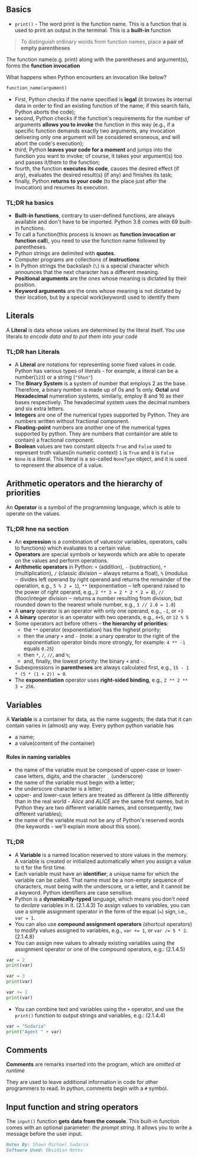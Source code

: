 ```toc
```

## Basics
- `print()` - The word print is the function name. This is a function that is used to print an output in the terminal. This is a **built-in** function

>To distinguish ordinary words from function names, place **a pair of empty parentheses**

The function name(e.g. print) along with the parentheses and argument(s), forms the **function invocation**

What happens when Python encounters an invocation like below?
```python
function_name(argument)
```

-   First, Python checks if the name specified is **legal** (it browses its internal data in order to find an existing function of the name; if this search fails, Python aborts the code);
-   second, Python checks if the function's requirements for the number of arguments **allows you to invoke** the function in this way (e.g., if a specific function demands exactly two arguments, any invocation delivering only one argument will be considered erroneous, and will abort the code's execution);
-   third, Python **leaves your code for a moment** and jumps into the function you want to invoke; of course, it takes your argument(s) too and passes it/them to the function;
-   fourth, the function **executes its code**, causes the desired effect (if any), evaluates the desired result(s) (if any) and finishes its task;
-   finally, Python **returns to your code** (to the place just after the invocation) and resumes its execution.

### TL;DR ha basics
- **Built-in functions**, contrary to user-defined functions, are always available and don't have to be imported. Python 3.8 comes with 69 built-in functions.
- To call a function(this process is known as **function invocation or function call**), you need to use the function name followed by parentheses.
- Python strings are delimited with **quotes**.
- Computer programs are collections of **instructions**
- In Python strings the backslash (`\`) is a special character which announces that the next character has a different meaning.
- **Positional arguments** are the ones whose meaning is dictated by their position.
- **Keyword arguments** are the ones whose meaning is not dictated by their location, but by a special work(keyword) used to identify them

## Literals
A **Literal** is data whose values are determined by the literal itself. You use literals *to encode data and to put them into your code*

### TL;DR han Literals
- A **Literal** are notations for representing some fixed values in code. Python has various types of literals - for example, a literal can be a number(`123`) or a string (`"Shun"`)
- The **Binary System** is a system of number that employs 2 as the base. Therefore, a binary number is made up of 0s and 1s only. **Octal** and **Hexadecimal** numeration systems, similarly, employ 8 and 16 as their bases respectively. The hexadecimal system uses the decimal numbers and six extra letters.
- **Integers** are one of the numerical types supported by Python. They are numbers written without fractional component. 
- **Floating-point** numbers are another one of the numerical types supported by python. They are numbers that contain(or are able to contain) a fractional component.
- **Boolean** values are two constant objects `True` and `False` used to represent truth values(in numeric context) `1` is `True` and `0` is `False` 
- `None` is a literal. This literal is a so-called `NoneType` object, and it is used to represent the absence of a value.

## Arithmetic operators and the hierarchy of priorities
An **Operator** is a symbol of the programming language, which is able to operate on the values.

### TL;DR hne na section
- An **expression** is a combination of values(or variables, operators, calls to functions) which evaluates to a certain value.
- **Operators** are special symbols or keywords which are able to operate on the values and perform operations.
- **Arithmetic operators** in Python: `+` (addition), `-` (subtraction), `*` (multiplication), `/` (classic division ‒ always returns a float), `%` (modulus ‒ divides left operand by right operand and returns the remainder of the operation, e.g., `5 % 2 = 1`), `**` (exponentiation ‒ left operand raised to the power of right operand, e.g., `2 ** 3 = 2 * 2 * 2 = 8`), `//` (floor/integer division ‒ returns a number resulting from division, but rounded down to the nearest whole number, e.g., `3 // 2.0 = 1.0`)
- A **unary** operator is an operator with only one operand, e.g., `-1`, or `+3`
- A **binary** operator is an operator with two operands, e.g., `4+5`, or `12 % 5`
- Some operators act before others – **the hierarchy of priorities**:
	-   the `**` operator (exponentiation) has the highest priority;
	-   then the unary `+` and `-` (note: a unary operator to the right of the exponentiation operator binds more strongly, for example: `4 ** -1` equals `0.25`)
	-   then `*`, `/`, `//`, and `%`;
	-   and, finally, the lowest priority: the binary `+` and `-`.
- Subexpressions in **parentheses** are always calculated first, e.g., `15 - 1 * (5 * (1 + 2)) = 0`.
- The **exponentiation** operator uses **right-sided binding**, e.g., `2 ** 2 ** 3 = 256`.


## Variables
A **Variable** is a container for data, as the name suggests; the data that it can contain varies in (almost) any way. Every python python variable has
- a name;
- a value(content of the container)

#### Rules in naming variables
-   the name of the variable must be composed of upper-case or lower-case letters, digits, and the character `_` (underscore)
-   the name of the variable must begin with a letter;
-   the underscore character is a letter;
-   upper- and lower-case letters are treated as different (a little differently than in the real world - _Alice_ and _ALICE_ are the same first names, but in Python they are two different variable names, and consequently, two different variables);
-   the name of the variable must not be any of Python's reserved words (the keywords - we'll explain more about this soon).

### TL;DR
- A **Variable** is a named location reserved to store values in the memory. A variable is created or initialized automatically when you assign a value to it for the first time.
- Each variable must have an **identifier**; a unique name for which the variable can be called. That name must be a non-empty sequence of characters, must being with the underscore, or a letter, and it cannot be a keyword. Python identifiers are case sensitive.
- Python is a **dynamically-typed** language, which means you don't need to _declare_ variables in it. (2.1.4.3) To assign values to variables, you can use a simple assignment operator in the form of the equal (`=`) sign, i.e., `var = 1`.
- You can also use **compound assignment operators** (shortcut operators) to modify values assigned to variables, e.g., `var += 1`, or `var /= 5 * 2`. (2.1.4.8)
- You can assign new values to already existing variables using the assignment operator or one of the compound operators, e.g.: (2.1.4.5)
```python
var = 2
print(var)

var = 3
print(var)

var += 1
print(var)
```
- You can combine text and variables using the `+` operator, and use the `print()` function to output strings and variables, e.g.: (2.1.4.4)
```python
var = "Sudaria"
print("Agent " + var)
```
## Comments
**Comments** are remarks inserted into the program, which are *omitted at runtime*

They are used to leave additional information in code for other programmers to read. In python, comments begin with a `#` symbol.
## Input function and string operators
The `input()` function **gets data from the console**. This built-in function comes with an optional parameter: *the prompt string*. It allows you to write a message before the user input.


```md
Notes By: Shawn Michael Sudaria
Software Used: Obsidian Notes
```
